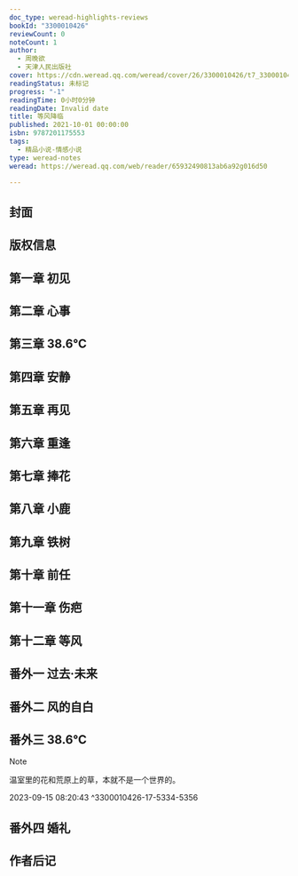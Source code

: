 ```yaml
---
doc_type: weread-highlights-reviews
bookId: "3300010426"
reviewCount: 0
noteCount: 1
author:
  - 周晚欲
  - 天津人民出版社
cover: https://cdn.weread.qq.com/weread/cover/26/3300010426/t7_3300010426.jpg
readingStatus: 未标记
progress: "-1"
readingTime: 0小时0分钟
readingDate: Invalid date
title: 等风降临
published: 2021-10-01 00:00:00
isbn: 9787201175553
tags:
  - 精品小说-情感小说
type: weread-notes
weread: https://weread.qq.com/web/reader/65932490813ab6a92g016d50

---
```



## 封面

## 版权信息

## 第一章 初见

## 第二章 心事

## 第三章 38.6℃

## 第四章 安静

## 第五章 再见

## 第六章 重逢

## 第七章 捧花

## 第八章 小鹿

## 第九章 铁树

## 第十章 前任

## 第十一章 伤疤

## 第十二章 等风

## 番外一 过去·未来

## 番外二 风的自白

## 番外三 38.6℃

> [!NOTE] 
> 温室里的花和荒原上的草，本就不是一个世界的。
> 
> 2023-09-15 08:20:43 ^3300010426-17-5334-5356

## 番外四 婚礼

## 作者后记

